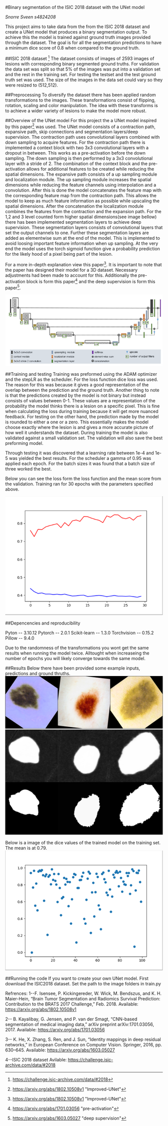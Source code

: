 #Binary segmentation of the ISIC 2018 dataset with the UNet model

*Snorre Sveen s4824208*

This project aims to take data from the from the ISIC 2018 dataset and create a UNet model that produces a binary segmentation output. To achieve this the model is trained against ground truth images provided through the dataset. The goal is for all the segmentation predictions to have a minimum dice score of 0.8 when compared to the ground truth.

##ISIC 2018 dataset
[^1]
The dataset consists of images of 2593 images of lesions with corresponding binary segmented ground truths. For validation the data set was split so that 5% of the images was put into a validation set and the rest in the training set. For testing the testset and the test ground truth set was used. The size of the images in the data set could vary so they were resized to (512,512).

[^1]: https://challenge.isic-archive.com/data/#2018

##Preprocessing
To diversify the dataset there has been applied random transformations to the images. These transformations consist of flipping, rotation, scaling and color manipulation. The idea with these transforms is to achieve a wider variety of lesions to make the model more robust.

##Overview of the UNet model
For this project the a UNet model inspired by this paper[^2] was used. The UNet model consists of a contraction path, expansive path, skip connections and segmentation layers/deep supervision. The contraction path uses convolutional layers combined with down sampling to acquire features. For the contraction path there is implemented a context block with two 3x3 convolutional layers with a dropout in between. This works as a pre-activation before the down sampling. The down sampling is then performed by a 3x3 convolutional layer with a stride of 2. The combination of the context block and the pre-activation allows for additional features to be created while reducing the spatial dimensions. The expansive path consists of a up sampling module and localization module. The up sampling module increases the spatial dimensions while reducing the feature channels using interpolation and a convolution. After this is done the model concatenates the feature map with the corresponding feature map from the contraction path. This allows the model to keep as much feature information as possible while upscaling the spatial dimensions. After the concatenation the localization module combines the features from the contraction and the expansion path. For the 1,2 and 3 level counted form higher spatial dimensions(see image bellow) there has been implemented segmentation layers to achieve deep supervision. These segmentation layers consists of convolutional layers that set the output channels to one. Further these segmentation layers are added as elementwise sum at the end of the model. This is implemented to avoid loosing important feature information when up sampling. At the very end the model uses the torch sigmoid function give a probability prediction for the likely hood of a pixel being part of the lesion. 

For a more in-depth explanation view this paper[^2]. It is important to note that the paper has designed their model for a 3D dataset. Necessary adjustments had been made to account for this. Additionally the pre-activation block is form this paper[^3] and the deep supervision is form this paper[^4].



 [^2]: https://arxiv.org/abs/1802.10508v1 "Improved-UNet"
 [^3]: https://arxiv.org/abs/1701.03056 "pre-activation"
 [^4]: https://arxiv.org/abs/1603.05027 "deep supervision"

![](Report_img/Improved_UNet.png)

##Training and testing
Training was preformed using the ADAM optimizer and the stepLR as the scheduler. For the loss function dice loss was used. The reason for this was because it gives a good representation of the overlap between the prediction and the ground truth. Another thing to note is that the predictions created by the model is not binary but instead consists of values between 0-1. These values are a representation of the probability the model thinks there is a lesion on a specific pixel. This is fine when calculating the loss during training because it will get more nuanced feedback. For testing on the other hand, the prediction made by the model is rounded to either a one or a zero. This essentially makes the model choose exactly where the lesion is and gives a more accurate picture of how well it understands the dataset. During training the model is also validated against a small validation set. The validation will also save the best preforming model.

Through testing it was discovered that a learning rate between 1e-4 and 1e-5 was yielded the best results. 
For the scheduler a gamma of 0.95 was applied each epoch.
For the batch sizes it was found that a batch size of three worked the best.

Below you can see the loss form the loss function and the mean score from the validation. Training ran for 30 epochs with the parameters specified above. 

![](Report_img/mean_loss.png)


##Depencencies and reproducibility

Pyton -- 3.10.12
Pytorch -- 2.0.1
Scikit-learn -- 1.3.0
Torchvision -- 0.15.2
Pillow -- 9.4.0

Due to the randomness of the transformations you wont get the same results when running the model twice. Alltought when increaseing the number of epochs you will likely converge towards the same model.


##Results
Below there have been provided some example inputs, predictions and ground thruths.
![](Report_img/Input_early.png)
![](Report_img/output_early2.png)

Below is a image of the dice values of the trained model on the training set. The mean is at 0.79.
![](Report_img/dice_plot.png)


##Running the code
If you want to create your own UNet model. First download the ISIC2018 dataset. Set the path to the image folders in train.py


Refrences:
1--F. Isensee, P. Kickingereder, W. Wick, M. Bendszus, and K. H. Maier-Hein, “Brain Tumor Segmentation and Radiomics Survival Prediction: Contribution to the BRATS 2017 Challenge,” Feb. 2018.
Available: https://arxiv.org/abs/1802.10508v1

2-- B. Kayalibay, G. Jensen, and P. van der Smagt, “CNN-based segmentation of medical imaging data,” arXiv preprint arXiv:1701.03056, 2017.
Available: https://arxiv.org/abs/1701.03056

3-- K. He, X. Zhang, S. Ren, and J. Sun, “Identity mappings in deep residual networks,” in European Conference on Computer Vision. Springer, 2016, pp. 630–645.
Available: https://arxiv.org/abs/1603.05027

4--ISIC 2018 dataset
Avilable: https://challenge.isic-archive.com/data/#2018



